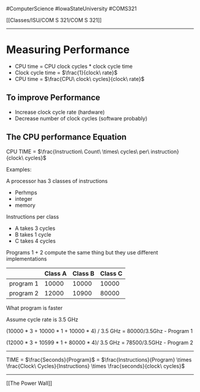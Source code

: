 #ComputerScience  #IowaStateUniversity  #COMS321 


[[Classes/ISU/COM S 321/COM S 321]] 

---

# Measuring Performance

* CPU time = CPU clock cycles *  clock cycle time
* Clock cycle time = $\frac{1}{clock\ rate}$
* CPU time = $\frac{CPU\ clock\ cycles}{clock\ rate}$

## To improve Performance

* Increase clock cycle rate (hardware)
* Decrease number of clock cycles (software probably)

## The CPU performance Equation
CPU TIME = $\frac{Instruction\ Count\ \times\ cycles\ per\ instruction}{clock\ cycles}$

Examples: 

A processor has 3 classes of instructions
* Perhmps 
* integer
* memory

Instructions per class
* A takes 3 cycles
* B takes 1 cycle
* C takes 4 cycles

Programs 1 + 2 compute the same thing but they use different implementations

|           | Class A | Class B | Class C |
| --------- | ------- | ------- | ------- |
| program 1 | 10000   | 10000   | 10000   |
| program 2 | 12000   | 10900   | 80000   |
      
What program is faster

Assume cycle rate is 3.5 GHz

(10000 * 3 + 10000 * 1 + 10000 * 4) / 3.5 GHz = 80000/3.5Ghz - Program 1

(12000 * 3 + 10599 * 1 + 80000 * 4)/ 3.5 GHz = 78500/3.5GHz - Program 2


---

TIME = $\frac{Seconds}{Program}$ = $\frac{Instructions}{Program} \times \frac{Clock\ Cycles}{Instructions} \times \frac{seconds}{clock\ cycles}$ 


---

[[The Power Wall]]